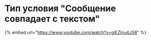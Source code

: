 # Тип условия "Сообщение совпадает с текстом"

{% embed url="https://www.youtube.com/watch?v=giEZlnu4JS8" %}
